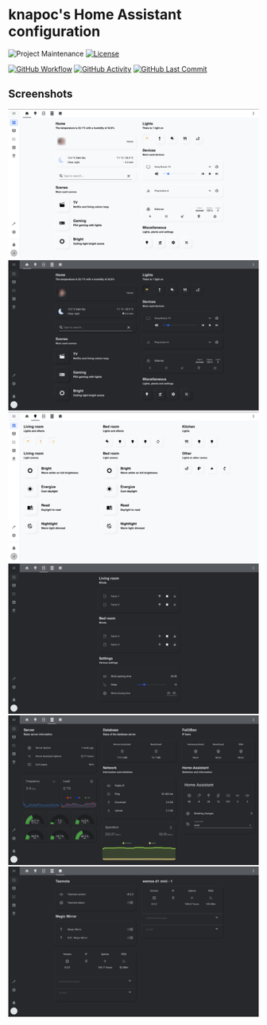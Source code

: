 # knapoc's Home Assistant configuration
![Project Maintenance][maintenance-shield]
[![License][license-shield]](LICENSE.md)

[![GitHub Workflow][config-check-shield]][repo-workflow]
[![GitHub Activity][commit-activity]][repo]
[![GitHub Last Commit][last-commit-shield]][repo]
## Screenshots
![](screenshots/screenshot1.png)
![](screenshots/screenshot5.png)
![](screenshots/screenshot2.png)
![](screenshots/screenshot6.png)
![](screenshots/screenshot3.png)
![](screenshots/screenshot4.png)

[config-check-shield]: https://github.com/Knapoc/homeassistant-config/workflows/hass-config-check/badge.svg
[last-commit-shield]: https://img.shields.io/github/last-commit/Knapoc/home-assistant-config.svg
[commit-activity]: https://img.shields.io/github/commit-activity/y/Knapoc/home-assistant-config
[maintenance-shield]: https://img.shields.io/maintenance/yes/2020
[license-shield]: https://img.shields.io/github/license/Knapoc/home-assistant-config.svg
[repo]: https://github.com/Knapoc/home-assistant-config/commits/master
[repo-workflow]: https://github.com/Knapoc/home-assistant-config/actions
[screenshot1]: screenshots/screenshot1.png